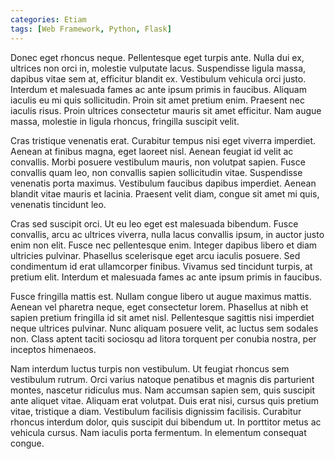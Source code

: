 ```yaml
---
categories: Etiam
tags: [Web Framework, Python, Flask]
---
```


Donec eget rhoncus neque. Pellentesque eget turpis ante. Nulla dui ex, ultrices non orci in, molestie vulputate lacus. Suspendisse ligula massa, dapibus vitae sem at, efficitur blandit ex. Vestibulum vehicula orci justo. Interdum et malesuada fames ac ante ipsum primis in faucibus. Aliquam iaculis eu mi quis sollicitudin. Proin sit amet pretium enim. Praesent nec iaculis risus. Proin ultrices consectetur mauris sit amet efficitur. Nam augue massa, molestie in ligula rhoncus, fringilla suscipit velit.

Cras tristique venenatis erat. Curabitur tempus nisi eget viverra imperdiet. Aenean at finibus magna, eget laoreet nisl. Aenean feugiat id velit ac convallis. Morbi posuere vestibulum mauris, non volutpat sapien. Fusce convallis quam leo, non convallis sapien sollicitudin vitae. Suspendisse venenatis porta maximus. Vestibulum faucibus dapibus imperdiet. Aenean blandit vitae mauris et lacinia. Praesent velit diam, congue sit amet mi quis, venenatis tincidunt leo.

Cras sed suscipit orci. Ut eu leo eget est malesuada bibendum. Fusce convallis, arcu ac ultrices viverra, nulla lacus convallis ipsum, in auctor justo enim non elit. Fusce nec pellentesque enim. Integer dapibus libero et diam ultricies pulvinar. Phasellus scelerisque eget arcu iaculis posuere. Sed condimentum id erat ullamcorper finibus. Vivamus sed tincidunt turpis, at pretium elit. Interdum et malesuada fames ac ante ipsum primis in faucibus.

Fusce fringilla mattis est. Nullam congue libero ut augue maximus mattis. Aenean vel pharetra neque, eget consectetur lorem. Phasellus at nibh et sapien pretium fringilla id sit amet nisl. Pellentesque sagittis nisi imperdiet neque ultrices pulvinar. Nunc aliquam posuere velit, ac luctus sem sodales non. Class aptent taciti sociosqu ad litora torquent per conubia nostra, per inceptos himenaeos.

Nam interdum luctus turpis non vestibulum. Ut feugiat rhoncus sem vestibulum rutrum. Orci varius natoque penatibus et magnis dis parturient montes, nascetur ridiculus mus. Nam accumsan sapien sem, quis suscipit ante aliquet vitae. Aliquam erat volutpat. Duis erat nisi, cursus quis pretium vitae, tristique a diam. Vestibulum facilisis dignissim facilisis. Curabitur rhoncus interdum dolor, quis suscipit dui bibendum ut. In porttitor metus ac vehicula cursus. Nam iaculis porta fermentum. In elementum consequat congue.